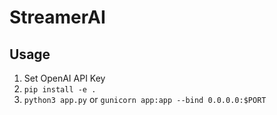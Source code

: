 # StreamerAI

## Usage

1. Set OpenAI API Key
2. `pip install -e .`
3. `python3 app.py` or `gunicorn app:app --bind 0.0.0.0:$PORT`
